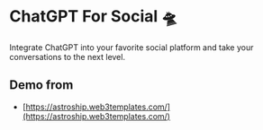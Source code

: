 # ChatGPT For Social 🛸

Integrate ChatGPT into your favorite social platform and take your conversations to the next level.

## Demo from
- [https://astroship.web3templates.com/](https://astroship.web3templates.com/)